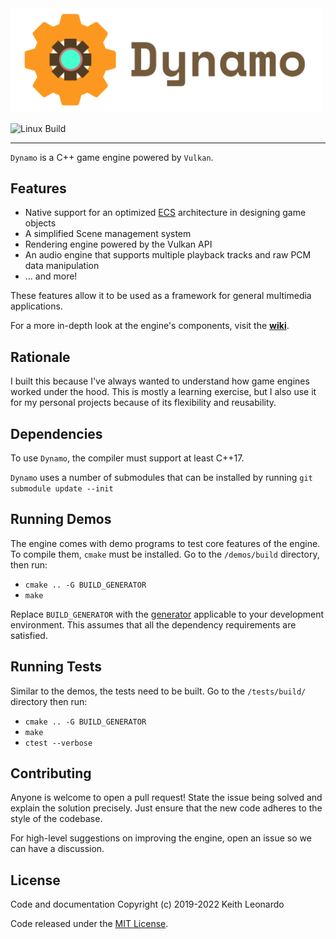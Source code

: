 <img src="./media/logo.png" alt="Dynamo Engine" width="500"/>

![Linux Build](https://github.com/SirBob01/Dynamo-Engine/actions/workflows/linux.yml/badge.svg)

---

`Dynamo` is a C++ game engine powered by `Vulkan`.

## Features

- Native support for an optimized [ECS](https://en.wikipedia.org/wiki/Entity_component_system) architecture in designing game objects
- A simplified Scene management system
- Rendering engine powered by the Vulkan API
- An audio engine that supports multiple playback tracks and raw PCM data manipulation
- ... and more!

These features allow it to be used as a framework for general multimedia applications.

For a more in-depth look at the engine's components, visit the [**wiki**](https://github.com/SirBob01/Dynamo-Engine/wiki).

## Rationale

I built this because I've always wanted to understand how game engines worked under the hood. This is mostly a learning exercise, but I also use it for my personal projects because of its flexibility and reusability.

## Dependencies

To use `Dynamo`, the compiler must support at least C++17.

`Dynamo` uses a number of submodules that can be installed by running `git submodule update --init`

## Running Demos

The engine comes with demo programs to test core features of the engine. To compile them, `cmake` must be installed. Go to the `/demos/build` directory, then run:

- `cmake .. -G BUILD_GENERATOR`
- `make`

Replace `BUILD_GENERATOR` with the [generator](https://cmake.org/cmake/help/v3.2/manual/cmake-generators.7.html) applicable to your development environment. This assumes that all the dependency requirements are satisfied.

## Running Tests

Similar to the demos, the tests need to be built. Go to the `/tests/build/` directory then run:

- `cmake .. -G BUILD_GENERATOR`
- `make`
- `ctest --verbose`

## Contributing

Anyone is welcome to open a pull request! State the issue being solved and explain the solution precisely. Just ensure that the new code adheres to the style of the codebase.

For high-level suggestions on improving the engine, open an issue so we can have a discussion.

## License

Code and documentation Copyright (c) 2019-2022 Keith Leonardo

Code released under the [MIT License](https://choosealicense.com/licenses/mit/).
